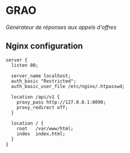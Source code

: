 # GRAO

*Générateur de réponses aux appels d'offres*

## Nginx configuration

```nginx
server {
  listen 80;

  server_name localhost;
  auth_basic "Restricted";
  auth_basic_user_file /etc/nginx/.htpasswd;

  location /api/v1 {
    proxy_pass http://127.0.0.1:8090;
    proxy_redirect off;
  }

  location / {
    root   /var/www/html;
    index  index.html;
  }
}

```
